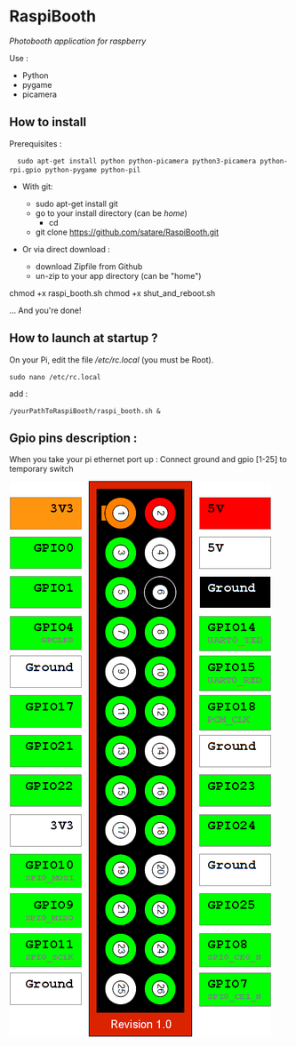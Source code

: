 RaspiBooth
==========
*Photobooth application for raspberry*

Use :
 - Python
 - pygame
 - picamera

How to install
--------------------------

Prerequisites :

      sudo apt-get install python python-picamera python3-picamera python-rpi.gpio python-pygame python-pil 

 - With git:
	 - sudo apt-get install git
	 - go to your install directory (can be *home*)   
		 - cd
	 - git clone https://github.com/satare/RaspiBooth.git

 - Or via direct download :
	 - download Zipfile from Github
	 - un-zip to your app directory (can be
	   "home")

chmod +x raspi_booth.sh
chmod +x shut_and_reboot.sh

... And you're done!

How to launch at startup ?
--------------------------
On your Pi, edit the file */etc/rc.local* (you must be Root).

    sudo nano /etc/rc.local

add :

    /yourPathToRaspiBooth/raspi_booth.sh &

Gpio pins description :
-----------------------
When you take your pi ethernet port up :
Connect ground and gpio [1-25] to temporary switch

![Raspberry Pi Gpio Description](https://github.com/satare/RaspiBooth/blob/master/doc/raspberry-pi-gpio-layout-revision-1.png?raw=true)
